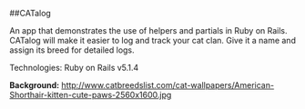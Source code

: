 ##CATalog

An app that demonstrates the use of helpers and partials in Ruby on Rails. CATalog will make it easier to log and track your cat clan. Give it a name and assign its breed for detailed logs.

Technologies:
Ruby on Rails v5.1.4

**Background:**
http://www.catbreedslist.com/cat-wallpapers/American-Shorthair-kitten-cute-paws-2560x1600.jpg
